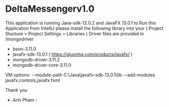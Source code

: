 # DeltaMessengerv1.0
This application is running Java-sdk-12.0.2 and JavaFX 13.0.1
to Run this Application from IntelliJ 
please install the following library into your ( Project Stucture > Project Settings > Libraries )
Driver files are provided in /mongodriver
+ bson-3.11.0
+ javafx-sdk-13.0.1 ( https://gluonhq.com/products/javafx/ )
+ mongodb-driver-3.11.2
+ mongodb-driver-core-3.11.0

VM options: --module-path C:\Java\javafx-sdk-13.0.1\lib --add-modules javafx.controls,javafx.fxml

Thank you
- Anh Pham -
